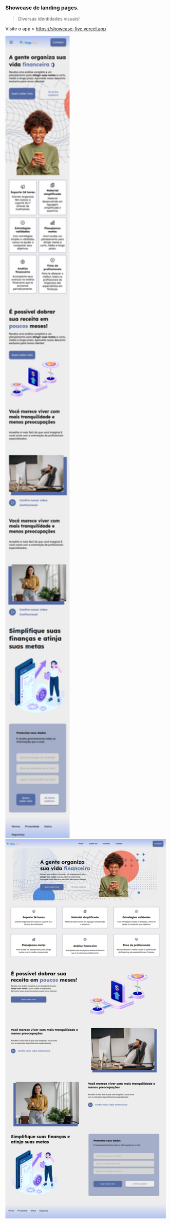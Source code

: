 ### Showcase de landing pages.

> Diversas identidades visuais!

Visite o app > <a href="https://showcase-five.vercel.app/">https://showcase-five.vercel.app</a>

<p align="top">
   <img src="./src/assets/mob.png" width="200" title="hover text">
  <img src="./src/assets/desk.png" width="500" title="hover text">
</p>
